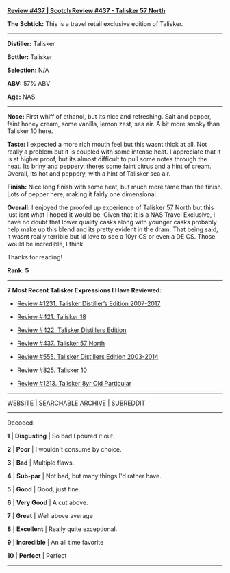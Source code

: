 
[**Review #437 | Scotch Review #437 - Talisker 57 North**]( https://t8ke.review/review-437-talisker-57-north/)

**The Schtick:** This is a travel retail exclusive edition of Talisker.  

-----

**Distiller:** Talisker

**Bottler:** Talisker

**Selection:** N/A

**ABV:**  57% ABV

**Age:** NAS 

-----

**Nose:**  First whiff of ethanol, but its nice and refreshing. Salt and pepper, faint honey cream, some vanilla, lemon zest, sea air. A bit more smoky than Talisker 10 here.  

**Taste:** I expected a more rich mouth feel but this wasnt thick at all. Not really a problem but it is coupled with some intense heat. I appreciate that it is at higher proof, but its almost difficult to pull some notes through the heat. Its briny and peppery, theres some faint citrus and a hint of cream. Overall, its hot and peppery, with a hint of Talisker sea air. 

**Finish:** Nice long finish with some heat, but much more tame than the finish. Lots of pepper here, making it fairly one dimensional. 

**Overall:** I enjoyed the proofed up experience of Talisker 57 North but this just isnt what I hoped it would be. Given that it is a NAS Travel Exclusive, I have no doubt that lower quality casks along with younger casks probably help make up this blend and its pretty evident in the dram. That being said, it wasnt really terrible but Id love to see a 10yr CS or even a DE CS. Those would be incredible, I think. 

Thanks for reading!

**Rank: 5**

----- 

**7 Most Recent Talisker Expressions I Have Reviewed:** 

- [Review #1231. Talisker Distiller’s Edition 2007-2017]( https://t8ke.review/review-1231-talisker-distillers-edition-2007-2017) 

- [Review #421. Talisker 18]( https://t8ke.review/review-421-talisker-18/) 

- [Review #422. Talisker Distillers Edition ]( https://t8ke.review/review-422-talisker-distillers-edition-1992/) 

- [Review #437. Talisker 57 North]( https://t8ke.review/review-437-talisker-57-north/) 

- [Review #555. Talisker Distillers Edition 2003-2014]( https://t8ke.review/review-555-talisker-distillers-edition-2003-2014/) 

- [Review #825. Talisker 10]( https://t8ke.review/review-825-talisker-10yr/) 

- [Review #1213. Talisker 8yr Old Particular ]( https://t8ke.review/review-1213-talisker-8yr-old-particular) 

-----

[WEBSITE](https://t8ke.review) | [SEARCHABLE ARCHIVE](https://t8ke.review/review-archive/) | [SUBREDDIT](https://reddit.com/r/t8kereviews)

-----

Decoded:

**1** | **Disgusting** | So bad I poured it out.

**2** | **Poor** | I wouldn't consume by choice.

**3** | **Bad** | Multiple flaws.

**4** | **Sub-par** | Not bad, but many things I'd rather have.

**5** | **Good** | Good, just fine.

**6** | **Very Good** | A cut above.

**7** | **Great** | Well above average

**8** | **Excellent** | Really quite exceptional.

**9** | **Incredible** | An all time favorite

**10** | **Perfect** | Perfect

----

